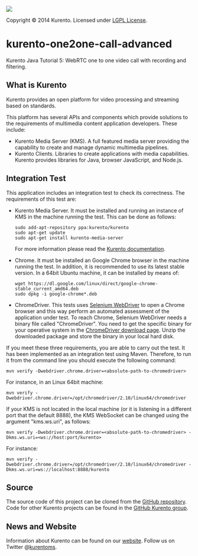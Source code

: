 [![][KurentoImage]][website]

Copyright © 2014 Kurento. Licensed under [LGPL License].

kurento-one2one-call-advanced
=============================
Kurento Java Tutorial 5: WebRTC one to one video call with recording
and filtering.


What is Kurento
---------------
Kurento provides an open platform for video processing and streaming
based on standards.

This platform has several APIs and components which provide solutions
to the requirements of multimedia content application developers.
These include:

  * Kurento Media Server (KMS). A full featured media server providing
    the capability to create and manage dynamic multimedia pipelines.
  * Kurento Clients. Libraries to create applications with media
    capabilities. Kurento provides libraries for Java, browser JavaScript,
    and Node.js.


Integration Test
----------------
This application includes an integration test to check its correctness. The
requirements of this test are:

  * Kurento Media Server. It must be installed and running an instance of KMS
    in the machine running the test. This can be done as follows:

		sudo add-apt-repository ppa:kurento/kurento
		sudo apt-get update
		sudo apt-get install kurento-media-server

    For more information please read the [Kurento documentation].

  * Chrome. It must be installed an Google Chrome browser in the machine running
    the test. In addition, it is recommended to use its latest stable version.
    In a 64bit Ubuntu machine, it can be installed by means of:

		wget https://dl.google.com/linux/direct/google-chrome-stable_current_amd64.deb
		sudo dpkg -i google-chrome*.deb

  * ChromeDriver. This tests uses [Selenium WebDriver] to open a Chrome browser
    and this way perform an automated assessment of the application under test.
    To reach Chrome, Selenium WebDriver needs a binary file called "ChromeDriver".
    You need to get the specific binary for your operative system in the
    [ChromeDriver download page]. Unzip the downloaded package and store the binary
    in your local hard disk.

If you meet these three requirements, you are able to carry out the test. It has
been implemented as an integration test using Maven. Therefore, to run it from the
command line you should execute the following command:

	mvn verify -Dwebdriver.chrome.driver=<absolute-path-to-chromedriver>

For instance, in an Linux 64bit machine:

	mvn verify -Dwebdriver.chrome.driver=/opt/chromedriver/2.10/linux64/chromedriver

If your KMS is not located in the local machine (or it is listening in a different port
that the default 8888), the KMS WebSocket can be changed using the argument "kms.ws.uri",
as follows:

	mvn verify -Dwebdriver.chrome.driver=<absolute-path-to-chromedriver> -Dkms.ws.uri=<ws://host:port/kurento>

For instance:

	mvn verify -Dwebdriver.chrome.driver=/opt/chromedriver/2.10/linux64/chromedriver -Dkms.ws.uri=ws://localhost:8888/kurento


Source
------
The source code of this project can be cloned from the [GitHub repository].
Code for other Kurento projects can be found in the [GitHub Kurento group].


News and Website
----------------
Information about Kurento can be found on our [website].
Follow us on Twitter @[kurentoms].


[ChromeDriver download page]: http://chromedriver.storage.googleapis.com/index.html
[Kurento documentation]: http://www.kurento.org/documentation
[KurentoImage]: https://secure.gravatar.com/avatar/21a2a12c56b2a91c8918d5779f1778bf?s=120
[kurentoms]: http://twitter.com/kurentoms
[LGPL License]: http://www.gnu.org/licenses/lgpl-2.1.html
[GitHub repository]: https://github.com/Kurento/kurento-tutorial-java
[GitHub Kurento group]: https://github.com/kurento
[Selenium WebDriver]: http://docs.seleniumhq.org/projects/webdriver/
[website]: http://kurento.org

